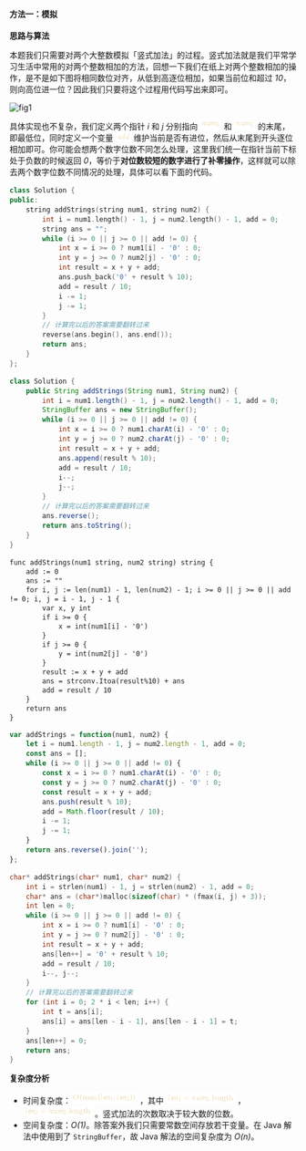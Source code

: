 #### 方法一：模拟

**思路与算法**

本题我们只需要对两个大整数模拟「竖式加法」的过程。竖式加法就是我们平常学习生活中常用的对两个整数相加的方法，回想一下我们在纸上对两个整数相加的操作，是不是如下图将相同数位对齐，从低到高逐位相加，如果当前位和超过 *10*，则向高位进一位？因此我们只要将这个过程用代码写出来即可。

![fig1](https://assets.leetcode-cn.com/solution-static/415/1.png)

具体实现也不复杂，我们定义两个指针 *i* 和 *j* 分别指向 ![\textit{num}_1 ](./p__textit{num}_1_.png)  和 ![\textit{num}_2 ](./p__textit{num}_2_.png)  的末尾，即最低位，同时定义一个变量 ![\textit{add} ](./p__textit{add}_.png)  维护当前是否有进位，然后从末尾到开头逐位相加即可。你可能会想两个数字位数不同怎么处理，这里我们统一在指针当前下标处于负数的时候返回 *0*，等价于**对位数较短的数字进行了补零操作**，这样就可以除去两个数字位数不同情况的处理，具体可以看下面的代码。

```C++ [sol1-C++]
class Solution {
public:
    string addStrings(string num1, string num2) {
        int i = num1.length() - 1, j = num2.length() - 1, add = 0;
        string ans = "";
        while (i >= 0 || j >= 0 || add != 0) {
            int x = i >= 0 ? num1[i] - '0' : 0;
            int y = j >= 0 ? num2[j] - '0' : 0;
            int result = x + y + add;
            ans.push_back('0' + result % 10);
            add = result / 10;
            i -= 1;
            j -= 1;
        }
        // 计算完以后的答案需要翻转过来
        reverse(ans.begin(), ans.end());
        return ans;
    }
};
```

```Java [sol1-Java]
class Solution {
    public String addStrings(String num1, String num2) {
        int i = num1.length() - 1, j = num2.length() - 1, add = 0;
        StringBuffer ans = new StringBuffer();
        while (i >= 0 || j >= 0 || add != 0) {
            int x = i >= 0 ? num1.charAt(i) - '0' : 0;
            int y = j >= 0 ? num2.charAt(j) - '0' : 0;
            int result = x + y + add;
            ans.append(result % 10);
            add = result / 10;
            i--;
            j--;
        }
        // 计算完以后的答案需要翻转过来
        ans.reverse();
        return ans.toString();
    }
}
```

```golang [sol1-Golang]
func addStrings(num1 string, num2 string) string {
    add := 0
    ans := ""
    for i, j := len(num1) - 1, len(num2) - 1; i >= 0 || j >= 0 || add != 0; i, j = i - 1, j - 1 {
        var x, y int
        if i >= 0 {
            x = int(num1[i] - '0')
        }
        if j >= 0 {
            y = int(num2[j] - '0')
        }
        result := x + y + add
        ans = strconv.Itoa(result%10) + ans
        add = result / 10
    }
    return ans
}
```

```JavaScript [sol1-JavaScript]
var addStrings = function(num1, num2) {
    let i = num1.length - 1, j = num2.length - 1, add = 0;
    const ans = [];
    while (i >= 0 || j >= 0 || add != 0) {
        const x = i >= 0 ? num1.charAt(i) - '0' : 0;
        const y = j >= 0 ? num2.charAt(j) - '0' : 0;
        const result = x + y + add;
        ans.push(result % 10);
        add = Math.floor(result / 10);
        i -= 1;
        j -= 1;
    }
    return ans.reverse().join('');
};
```

```C [sol1-C]
char* addStrings(char* num1, char* num2) {
    int i = strlen(num1) - 1, j = strlen(num2) - 1, add = 0;
    char* ans = (char*)malloc(sizeof(char) * (fmax(i, j) + 3));
    int len = 0;
    while (i >= 0 || j >= 0 || add != 0) {
        int x = i >= 0 ? num1[i] - '0' : 0;
        int y = j >= 0 ? num2[j] - '0' : 0;
        int result = x + y + add;
        ans[len++] = '0' + result % 10;
        add = result / 10;
        i--, j--;
    }
    // 计算完以后的答案需要翻转过来
    for (int i = 0; 2 * i < len; i++) {
        int t = ans[i];
        ans[i] = ans[len - i - 1], ans[len - i - 1] = t;
    }
    ans[len++] = 0;
    return ans;
}
```

**复杂度分析**

- 时间复杂度：![O(\max(\textit{len}_1,\textit{len}_2)) ](./p__O_max_textit{len}_1,textit{len}_2___.png) ，其中 ![\textit{len}_1=\textit{num}_1.\text{length} ](./p__textit{len}_1=textit{num}_1.text{length}_.png) ，![\textit{len}_2=\textit{num}_2.\text{length} ](./p__textit{len}_2=textit{num}_2.text{length}_.png) 。竖式加法的次数取决于较大数的位数。
- 空间复杂度：*O(1)*。除答案外我们只需要常数空间存放若干变量。在 Java 解法中使用到了 `StringBuffer`，故 Java 解法的空间复杂度为 *O(n)*。